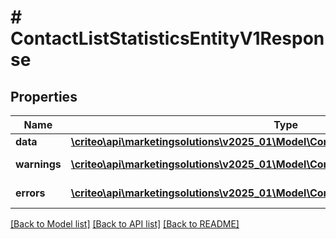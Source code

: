 # # ContactListStatisticsEntityV1Response

## Properties

Name | Type | Description | Notes
------------ | ------------- | ------------- | -------------
**data** | [**\criteo\api\marketingsolutions\v2025_01\Model\ContactListStatisticsEntityV1Resource**](ContactListStatisticsEntityV1Resource.md) |  | [optional]
**warnings** | [**\criteo\api\marketingsolutions\v2025_01\Model\CommonProblem[]**](CommonProblem.md) |  | [optional] [readonly]
**errors** | [**\criteo\api\marketingsolutions\v2025_01\Model\CommonProblem[]**](CommonProblem.md) |  | [optional] [readonly]

[[Back to Model list]](../../README.md#models) [[Back to API list]](../../README.md#endpoints) [[Back to README]](../../README.md)
